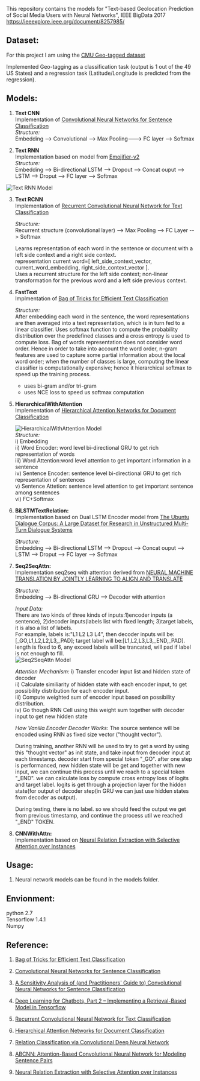
This repository contains the models for "Text-based Geolocation Prediction of Social Media Users with Neural Networks", IEEE BigData 2017
https://ieeexplore.ieee.org/document/8257985/  

## Dataset:
For this project I am using the [CMU Geo-tagged dataset](https://www.amazon.com/clouddrive/share/kfl0TTPDkXuFqTZ17WJSnhXT0q6fGkTlOTOLZ9VVPNu/folder/jRda2ADlTYy9XhWB9RUNng?_encoding=UTF8&*Version*=1&*entries*=0&mgh=1)   
  
Implemented Geo-tagging as a classification task (output is 1 out of the 49 US States) and a regression task (Latitude/Longitude is predicted from the regression).  

 
## Models:
1. **Text CNN**    
  Implementation of [Convolutional Neural Networks for Sentence Classification](http://www.aclweb.org/anthology/D14-1181)  
  *Structure:*  
  Embedding --> Convolutional --> Max Pooling---> FC layer --> Softmax

2. **Text RNN**  
  Implementation based on model from [Emojifier-v2](https://blog.csdn.net/liangyihuai/article/details/79340738)  
  *Structure:*  
  Embedding --> Bi-directional LSTM --> Dropout --> Concat ouput --> LSTM --> Droput --> FC layer --> Softmax   

![Text RNN Model](rnn.png)

3. **Text RCNN**  
    Implementation of [Recurrent Convolutional Neural Network for Text Classification](https://www.aaai.org/ocs/index.php/AAAI/AAAI15/paper/download/9745/9552)  

    *Structure:*  
    Recurrent structure (convolutional layer) --> Max Pooling --> FC Layer --> Softmax   

    Learns representation of each word in the sentence or document with a left side context and a right side context.    
    representation current word=[ left_side_context_vector, current_word_embedding, right_side_context_vector ].    
    Uses a recurrent structure for the left side context; non-linear transformation for the previous word and a left side previous context.  

4. **FastText**    
Implmentation of [Bag of Tricks for Efficient Text Classification](https://arxiv.org/abs/1607.01759)   
    
    *Structure:*  
    After embedding each word in the sentence, the word representations are then averaged into a text representation, which is in turn fed to a linear classifier. Uses softmax function to compute the probability distribution over the predefined classes and a cross entropy is used to compute loss. Bag of words representation does not consider word order. Hence in order to take into account the word order, n-gram features are used to capture some partial information about the local word order; when the number of classes is large, computing the linear classifier is computationally  expensive; hence it hierarchical softmax to speed up the training process.

     * uses bi-gram and/or tri-gram
     * uses NCE loss to speed us softmax computation

5. **HierarchicalWithAttention**    
    Implementation of [Hierarchical Attention Networks for Document Classification](https://www.cs.cmu.edu/~diyiy/docs/naacl16.pdf)  
      
     ![HierarchicalWithAttention Model](HwithAtnn.JPG)     
    *Structure:*  
      i) Embedding  
      ii) Word Encoder: word level bi-directional GRU to get rich representation of words  
      iii) Word Attention:word level attention to get important information in a sentence  
      iv) Sentence Encoder: sentence level bi-directional GRU to get rich representation of sentences  
      v) Sentence Attetion: sentence level attention to get important sentence among sentences  
      vi) FC+Softmax  

6. **BiLSTMTextRelation:**  
    Implementation based on Dual LSTM Encoder model from [The Ubuntu Dialogue Corpus: A Large Dataset for Research in Unstructured Multi-Turn Dialogue Systems](https://arxiv.org/abs/1506.08909)  

    *Structure:*  
    Embedding --> Bi-directional LSTM --> Dropout --> Concat ouput --> LSTM --> Droput --> FC layer --> Softmax   


7. **Seq2SeqAttn:**  
  Implementation seq2seq with attention derived from [NEURAL MACHINE TRANSLATION BY JOINTLY LEARNING TO ALIGN AND TRANSLATE](https://arxiv.org/pdf/1409.0473.pdf)   

    *Structure:*  
    Embedding --> Bi-directional GRU --> Decoder with attention  
      
    *Input Data:*  
    There are two kinds of three kinds of inputs:1)encoder inputs (a sentence),  2)decoder inputs(labels list with fixed length; 3)target labels, it is also a list of labels.     
    For example, labels is:"L1 L2 L3 L4", then decoder inputs will be:[_GO,L1,L2,L2,L3,_PAD]; target label will be:[L1,L2,L3,L3,_END,_PAD]. length is fixed to 6, any exceed labels will be trancated, will pad if label is not enough to fill.  
    ![Seq2SeqAttn Model](seq2seqAttention.JPG)  
    
    *Attention Mechanism:*
    i) Transfer encoder input list and hidden state of decoder  
    ii) Calculate similiarity of hidden state with each encoder input, to get possibility distribution for each encoder input.    
    iii) Compute weighted sum of encoder input based on possibility distribution.    
    iv) Go though RNN Cell using this weight sum together with decoder input to get new hidden state    

    *How Vanilla Encoder Decoder Works:* 
    The source sentence will be encoded using RNN as fixed size vector ("thought vector").  
      
    During training, another RNN will be used to try to get a word by using this "thought vector" as init state, and take input from decoder input at each timestamp. decoder start from special token "_GO". after one step is performanced, new hidden state will be get and together with new input, we can continue this process until we reach to a special token "_END". we can calculate loss by compute cross entropy loss of logits and target label. logits is get through a projection layer for the hidden state(for output of decoder step(in GRU we can just use hidden states from decoder as output).

    During testing, there is no label. so we should feed the output we get from previous timestamp, and continue the process util we reached "_END" TOKEN.


8. **CNNWithAttn:**  
Implementation based on [Neural Relation Extraction with Selective Attention over Instances](http://nlp.csai.tsinghua.edu.cn/~lyk/publications/acl2016_nre.pdf)  

## Usage:
1. Neural network models can be found in the models folder.


## Envionment:
python 2.7   
Tensorflow 1.4.1  
Numpy  

## Reference:  
1. [Bag of Tricks for Efficient Text Classification](https://arxiv.org/abs/1607.01759)  

2. [Convolutional Neural Networks for Sentence Classification](http://www.aclweb.org/anthology/D14-1181)  

3. [A Sensitivity Analysis of (and Practitioners' Guide to) Convolutional Neural Networks for Sentence Classification](https://arxiv.org/abs/1510.03820)  

4. [Deep Learning for Chatbots, Part 2 – Implementing a Retrieval-Based Model in Tensorflow](http://www.wildml.com/2016/07/deep-learning-for-chatbots-2-retrieval-based-model-tensorflow/)   

5. [Recurrent Convolutional Neural Network for Text Classification](https://www.aaai.org/ocs/index.php/AAAI/AAAI15/paper/download/9745/9552)      

6. [Hierarchical Attention Networks for Document Classification](http://www.cs.cmu.edu/~./hovy/papers/16HLT-hierarchical-attention-networks.pdf)    

7. [Relation Classification via Convolutional Deep Neural Network](http://www.aclweb.org/anthology/C14-1220)   

8. [ABCNN: Attention-Based Convolutional Neural Network for Modeling Sentence Pairs](https://arxiv.org/pdf/1512.05193.pdf)  

9. [Neural Relation Extraction with Selective Attention over Instances](http://nlp.csai.tsinghua.edu.cn/~lyk/publications/acl2016_nre.pdf)  


